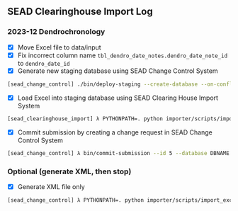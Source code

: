 
##  SEAD Clearinghouse Import Log

### 2023-12 Dendrochronology

- [x] Move Excel file to data/input
- [x] Fix incorrect column name `tbl_dendro_date_notes.dendro_date_note_id` to `dendro_date_id`
- [x] Generate new staging database using SEAD Change Control System
```bash
[sead_change_control] ./bin/deploy-staging --create-database --on-conflict drop --source-type empty --target-db-name DBNAME --deploy-to-tag @YYYY.MM --ignore-git-tags
```
- [x] Load Excel into staging database using SEAD Clearing House Import System
```bash
[sead_clearinghouse_import] λ PYTHONPATH=. python importer/scripts/import_excel.py data/output/building_dendro_2023-12_import_v3.xlsx --no-timestamp --database DBNAME --register --explode --data-types dendrochronology --transfer-format csv
```
- [x] Commit submission by creating a change request in SEAD Change Control System
```bash
[sead_change_control] λ bin/commit-submission --id 5 --database DBNAME --project dendrochronology
```

### Optional (generate XML, then stop)
- [x] Generate XML file only
```bash
[sead_change_control] λ PYTHONPATH=. python importer/scripts/import_excel.py data/input/building_dendro_2023-12_import_v3.xlsx --no-timestamp --no-register --no-explode --data-types dendrochronology
```
  